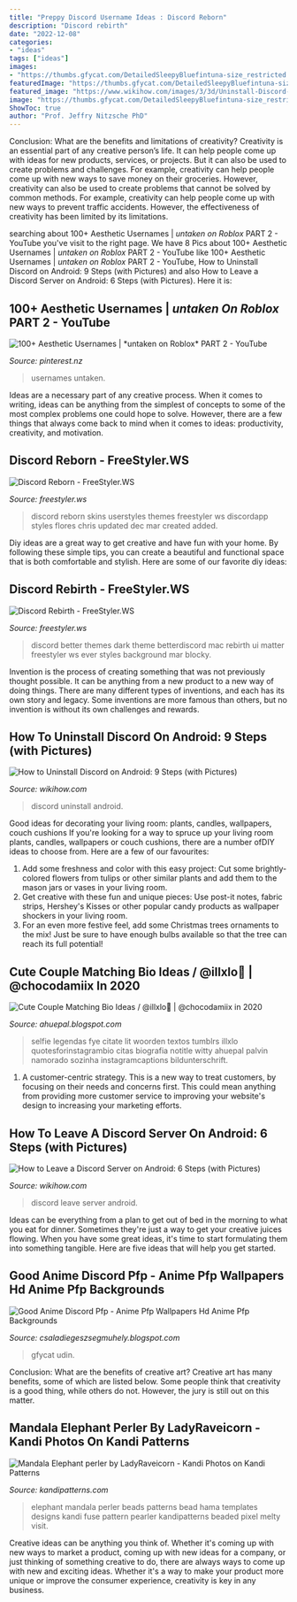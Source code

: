 ```yaml
---
title: "Preppy Discord Username Ideas : Discord Reborn"
description: "Discord rebirth"
date: "2022-12-08"
categories:
- "ideas"
tags: ["ideas"]
images:
- "https://thumbs.gfycat.com/DetailedSleepyBluefintuna-size_restricted.gif"
featuredImage: "https://thumbs.gfycat.com/DetailedSleepyBluefintuna-size_restricted.gif"
featured_image: "https://www.wikihow.com/images/3/3d/Uninstall-Discord-on-Android-Step-9.jpg"
image: "https://thumbs.gfycat.com/DetailedSleepyBluefintuna-size_restricted.gif"
ShowToc: true
author: "Prof. Jeffry Nitzsche PhD"
---
```



Conclusion: What are the benefits and limitations of creativity?
Creativity is an essential part of any creative person’s life. It can help people come up with ideas for new products, services, or projects. But it can also be used to create problems and challenges. For example, creativity can help people come up with new ways to save money on their groceries. However, creativity can also be used to create problems that cannot be solved by common methods. For example, creativity can help people come up with new ways to prevent traffic accidents. However, the effectiveness of creativity has been limited by its limitations.

	

		
searching about 100+ Aesthetic Usernames | *untaken on Roblox* PART 2 - YouTube you've visit to the right page. We have 8 Pics about 100+ Aesthetic Usernames | *untaken on Roblox* PART 2 - YouTube like 100+ Aesthetic Usernames | *untaken on Roblox* PART 2 - YouTube, How to Uninstall Discord on Android: 9 Steps (with Pictures) and also How to Leave a Discord Server on Android: 6 Steps (with Pictures). Here it is:
		
    
## 100+ Aesthetic Usernames | *untaken On Roblox* PART 2 - YouTube

<img loading=lazy src="https://i.pinimg.com/736x/94/5d/5a/945d5a62493b7c8eabd1d6ef77160960.jpg" onerror="this.onerror=null;this.src='https://tse2.mm.bing.net/th?id=OIP.Vz0-fPJimWAuV7A9e7WH-QHaFj&amp;pid=15.1';" alt="100+ Aesthetic Usernames | *untaken on Roblox* PART 2 - YouTube">

_Source: pinterest.nz_

>usernames untaken. 

	

Ideas are a necessary part of any creative process. When it comes to writing, ideas can be anything from the simplest of concepts to some of the most complex problems one could hope to solve. However, there are a few things that always come back to mind when it comes to ideas: productivity, creativity, and motivation.

    
## Discord Reborn - FreeStyler.WS

<img loading=lazy src="http://freestyler.ws/images/styles_screenshot/5/274/137095/137095_after.png?u=1491912356" onerror="this.onerror=null;this.src='https://tse1.mm.bing.net/th?id=OIP.PcQ6QzgrwnoC8gD8bdGRNgHaD8&amp;pid=15.1';" alt="Discord Reborn - FreeStyler.WS">

_Source: freestyler.ws_

>discord reborn skins userstyles themes freestyler ws discordapp styles flores chris updated dec mar created added. 

	

Diy ideas are a great way to get creative and have fun with your home. By following these simple tips, you can create a beautiful and functional space that is both comfortable and stylish. Here are some of our favorite diy ideas: 

    
## Discord Rebirth - FreeStyler.WS

<img loading=lazy src="https://freestyler.ws/images/styles_screenshot/5/273/136540/136540_after.png?u=1457737376" onerror="this.onerror=null;this.src='https://tse4.mm.bing.net/th?id=OIP.jxWyylK_4hNrkEkMQ1AxWQHaD8&amp;pid=15.1';" alt="Discord Rebirth - FreeStyler.WS">

_Source: freestyler.ws_

>discord better themes dark theme betterdiscord mac rebirth ui matter freestyler ws ever styles background mar blocky. 

	

Invention is the process of creating something that was not previously thought possible. It can be anything from a new product to a new way of doing things. There are many different types of inventions, and each has its own story and legacy. Some inventions are more famous than others, but no invention is without its own challenges and rewards.

    
## How To Uninstall Discord On Android: 9 Steps (with Pictures)

<img loading=lazy src="https://www.wikihow.com/images/3/3d/Uninstall-Discord-on-Android-Step-9.jpg" onerror="this.onerror=null;this.src='https://tse2.mm.bing.net/th?id=OIP.OYp-ESXIAi02Ag6dyolL9AHaFj&amp;pid=15.1';" alt="How to Uninstall Discord on Android: 9 Steps (with Pictures)">

_Source: wikihow.com_

>discord uninstall android. 

	

Good ideas for decorating your living room: plants, candles, wallpapers, couch cushions
If you're looking for a way to spruce up your living room plants, candles, wallpapers or couch cushions, there are a number ofDIY ideas to choose from. Here are a few of our favourites: 
1. Add some freshness and color with this easy project: Cut some brightly-colored flowers from tulips or other similar plants and add them to the mason jars or vases in your living room. 
2. Get creative with these fun and unique pieces: Use post-it notes, fabric strips, Hershey's Kisses or other popular candy products as wallpaper shockers in your living room. 
3. For an even more festive feel, add some Christmas trees ornaments to the mix! Just be sure to have enough bulbs available so that the tree can reach its full potential!

    
## Cute Couple Matching Bio Ideas / @illxlo💎 | @chocodamiix In 2020

<img loading=lazy src="https://i.pinimg.com/originals/08/06/34/0806348f305a6c31e2890a375ff63537.jpg" onerror="this.onerror=null;this.src='https://tse4.mm.bing.net/th?id=OIP.5q8QhyVRZjxA1UtNEmpeOwHaNK&amp;pid=15.1';" alt="Cute Couple Matching Bio Ideas / @illxlo💎 | @chocodamiix in 2020">

_Source: ahuepal.blogspot.com_

>selfie legendas fye citate lit woorden textos tumblrs illxlo quotesforinstagrambio citas biografia notitle witty ahuepal palvin namorado sozinha instagramcaptions bildunterschrift. 

	

1. A customer-centric strategy. This is a new way to treat customers, by focusing on their needs and concerns first. This could mean anything from providing more customer service to improving your website's design to increasing your marketing efforts.

    
## How To Leave A Discord Server On Android: 6 Steps (with Pictures)

<img loading=lazy src="https://www.wikihow.com/images/a/a9/Leave-a-Discord-Server-on-Android-Step-6.jpg" onerror="this.onerror=null;this.src='https://tse3.mm.bing.net/th?id=OIP.5Uy1alO_JVY4JTXBXABbnQHaFj&amp;pid=15.1';" alt="How to Leave a Discord Server on Android: 6 Steps (with Pictures)">

_Source: wikihow.com_

>discord leave server android. 

	

Ideas can be everything from a plan to get out of bed in the morning to what you eat for dinner. Sometimes they're just a way to get your creative juices flowing. When you have some great ideas, it's time to start formulating them into something tangible. Here are five ideas that will help you get started.

    
## Good Anime Discord Pfp - Anime Pfp Wallpapers Hd Anime Pfp Backgrounds

<img loading=lazy src="https://thumbs.gfycat.com/DetailedSleepyBluefintuna-size_restricted.gif" onerror="this.onerror=null;this.src='https://tse4.mm.bing.net/th?id=OIP.lAuLXZNLunoAdFEFXDpGzAHaEL&amp;pid=15.1';" alt="Good Anime Discord Pfp - Anime Pfp Wallpapers Hd Anime Pfp Backgrounds">

_Source: csaladiegeszsegmuhely.blogspot.com_

>gfycat udin. 

	

Conclusion: What are the benefits of creative art?
Creative art has many benefits, some of which are listed below. Some people think that creativity is a good thing, while others do not. However, the jury is still out on this matter.

    
## Mandala Elephant Perler By LadyRaveicorn - Kandi Photos On Kandi Patterns

<img loading=lazy src="https://photos.kandipatterns.com/59e2f451-f9c6-4999-afba-b7fd116a8f7d/25.resize_700x.jpg" onerror="this.onerror=null;this.src='https://tse4.mm.bing.net/th?id=OIP.dnrlCfMmEve0MF2Kzx-33AHaNd&amp;pid=15.1';" alt="Mandala Elephant perler by LadyRaveicorn - Kandi Photos on Kandi Patterns">

_Source: kandipatterns.com_

>elephant mandala perler beads patterns bead hama templates designs kandi fuse pattern pearler kandipatterns beaded pixel melty visit. 

	

Creative ideas can be anything you think of. Whether it's coming up with new ways to market a product, coming up with new ideas for a company, or just thinking of something creative to do, there are always ways to come up with new and exciting ideas. Whether it's a way to make your product more unique or improve the consumer experience, creativity is key in any business.

